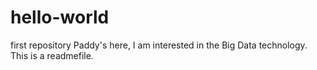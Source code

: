 # hello-world
first repository
Paddy's here, I am interested in the Big Data technology.
This is a readmefile.
